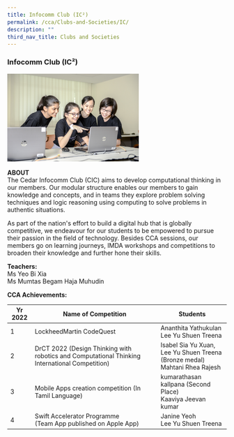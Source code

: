 ```yaml
---
title: Infocomm Club (IC²)
permalink: /cca/Clubs-and-Societies/IC/
description: ""
third_nav_title: Clubs and Societies
---
```

### Infocomm Club (IC²)

<img src="/images/cs4.png" style="width:60%">

**ABOUT**<br>
The Cedar Infocomm Club (CIC) aims to develop computational thinking in our members. Our modular structure enables our members to gain knowledge and concepts, and in teams they explore problem solving techniques and logic reasoning using computing to solve problems in authentic situations.

  

As part of the nation's effort to build a digital hub that is globally competitive, we endeavour for our students to be empowered to pursue their passion in the field of technology. Besides CCA sessions, our members go on learning journeys, IMDA workshops and competitions to broaden their knowledge and further hone their skills.

  

**Teachers:**<br>
Ms Yeo Bi Xia<br>
Ms Mumtas Begam Haja Muhudin 

**CCA Achievements:**

| Yr 2022 | Name of Competition | Students |
|---|---|---|
| 1 | LockheedMartin CodeQuest | Ananthita Yathukulan<br>Lee Yu Shuen Treena |
| 2 | DrCT 2022 (Design Thinking with robotics and Computational Thinking International Competition) | Isabel Sia Yu Xuan,<br> Lee Yu Shuen Treena (Bronze medal)<br>Mahtani Rhea Rajesh |
| 3 | Mobile Apps creation competition (In Tamil Language) | kumarathasan kallpana (Second Place)<br> Kaaviya Jeevan kumar |
| 4 | Swift Accelerator Programme<br>(Team App published on Apple App) | Janine Yeoh<br> Lee Yu Shuen Treena |
  

